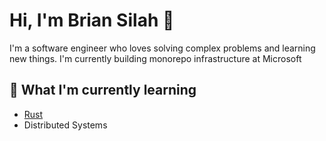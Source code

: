 # Hi, I'm Brian Silah 👋

I'm a software engineer who loves solving complex problems and learning new things. I'm currently building monorepo infrastructure at Microsoft

## 🌱 What I'm currently learning

- [Rust](https://www.rust-lang.org/)
- Distributed Systems


